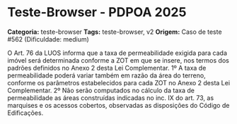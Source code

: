 # Teste-Browser - PDPOA 2025

**Categoria:** teste-browser
**Tags:** teste-browser, v2
**Origem:** Caso de teste #562 (Dificuldade: medium)

O Art. 76 da LUOS informa que a taxa de permeabilidade exigida para cada imóvel será determinada conforme a ZOT em que se insere, nos termos dos padrões definidos no Anexo 2 desta Lei Complementar. 1º A taxa de permeabilidade poderá variar também em razão da área do terreno, conforme os parâmetros estabelecidos para cada ZOT no Anexo 2 desta Lei Complementar. 2º Não serão computados no cálculo da taxa de permeabilidade as áreas construídas indicadas no inc. IX do art. 73, as marquises e os acessos cobertos, observadas as disposições do Código de Edificações.